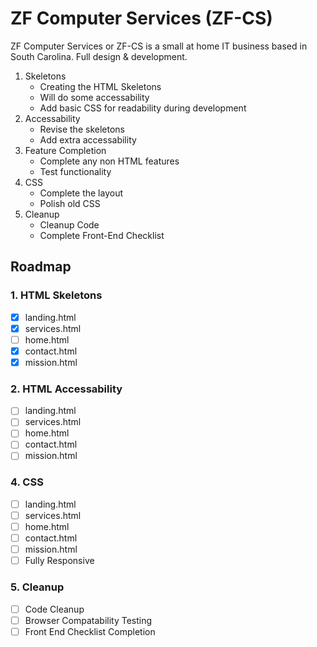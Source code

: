 # ZF Computer Services (ZF-CS)
 ZF Computer Services or ZF-CS is a small at home IT business based in South Carolina. 
 Full design & development.

 1. Skeletons
    * Creating the HTML Skeletons
    * Will do some accessability
    * Add basic CSS for readability during development
 1. Accessability
    * Revise the skeletons
    * Add extra accessability
 1. Feature Completion
    * Complete any non HTML features
    * Test functionality
 1. CSS
    * Complete the layout
    * Polish old CSS
 1. Cleanup
    * Cleanup Code
    * Complete Front-End Checklist 

## Roadmap
### 1. HTML Skeletons
* [X] landing.html 
* [X] services.html 
* [ ] home.html 
* [X] contact.html 
* [X] mission.html 

### 2. HTML Accessability 
* [ ] landing.html 
* [ ] services.html 
* [ ] home.html 
* [ ] contact.html 
* [ ] mission.html 

### 4. CSS
* [ ] landing.html 
* [ ] services.html 
* [ ] home.html 
* [ ] contact.html 
* [ ] mission.html 
* [ ] Fully Responsive

### 5. Cleanup
* [ ] Code Cleanup
* [ ] Browser Compatability Testing
* [ ] Front End Checklist Completion
